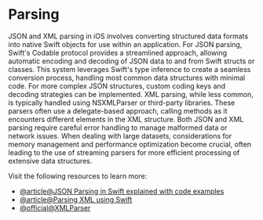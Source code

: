 # Parsing

JSON and XML parsing in iOS involves converting structured data formats into native Swift objects for use within an application. For JSON parsing, Swift's Codable protocol provides a streamlined approach, allowing automatic encoding and decoding of JSON data to and from Swift structs or classes. This system leverages Swift's type inference to create a seamless conversion process, handling most common data structures with minimal code. For more complex JSON structures, custom coding keys and decoding strategies can be implemented. XML parsing, while less common, is typically handled using NSXMLParser or third-party libraries. These parsers often use a delegate-based approach, calling methods as it encounters different elements in the XML structure. Both JSON and XML parsing require careful error handling to manage malformed data or network issues. When dealing with large datasets, considerations for memory management and performance optimization become crucial, often leading to the use of streaming parsers for more efficient processing of extensive data structures.

Visit the following resources to learn more:

- [@article@JSON Parsing in Swift explained with code examples](https://www.avanderlee.com/swift/json-parsing-decoding/)
- [@article@Parsing XML using Swift](https://medium.com/cracking-swift/parsing-remote-xml-using-swift-bfa9701fff84)
- [@official@XMLParser](https://developer.apple.com/documentation/foundation/xmlparser)

